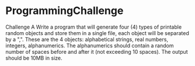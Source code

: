 # ProgrammingChallenge

Challenge A
Write a program that will generate four (4) types of printable random objects and
store them in a single file, each object will be separated by a ",". These are the 4
objects: alphabetical strings, real numbers, integers, alphanumerics. The
alphanumerics should contain a random number of spaces before and after it (not
exceeding 10 spaces). The output should be 10MB in size.
